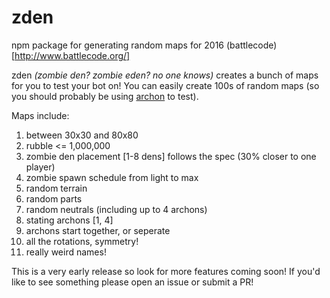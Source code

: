 # zden
npm package for generating random maps for 2016 (battlecode)[http://www.battlecode.org/]

zden *(zombie den? zombie eden? no one knows)* creates a bunch of maps for you to test your bot on! You can easily create 100s of random maps (so you should probably be using [archon](https://www.npmjs.com/package/archon) to test). 

Maps include:
1. between 30x30 and 80x80
2. rubble <= 1,000,000
3. zombie den placement [1-8 dens] follows the spec (30% closer to one player)
4. zombie spawn schedule from light to max
5. random terrain
6. random parts
7. random neutrals (including up to 4 archons)
8. stating archons [1, 4]
9. archons start together, or seperate
10. all the rotations, symmetry!
11. really weird names!

This is a very early release so look for more features coming soon! If you'd like to see something please open an issue or submit a PR!
